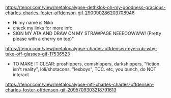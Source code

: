 https://tenor.com/view/metalocalypse-dethklok-oh-my-goodness-gracious-charles-charles-foster-offdenson-gif-290090286203708946
- Hi my name is Niko
- check my links for more info
- SIGN MY ATA AND DRAW ON MY STRAWPAGE NEEEOOWWW! (Pretty please with a cherry on top)"

https://tenor.com/view/metalocalypse-charles-offdensen-eye-rub-why-take-off-glasses-gif-17536523
- TO MAKE IT CLEAR: proshippers, comshippers, darkshippers, "fiction isn't reality", loli/shotacons, "lesboys", TCC. etc, you bunch, do NOT interact

https://tenor.com/view/metalocalypse-mtl-charles-charles-offdensen-charles-foster-offdensen-gif-2095709303218791613




